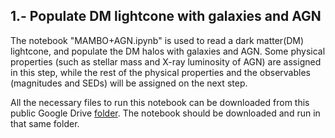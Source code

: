 ## 1.- Populate DM lightcone with galaxies and AGN

The notebook "MAMBO+AGN.ipynb" is used to read a dark matter(DM) lightcone, and populate the DM halos with galaxies and AGN.
Some physical properties (such as stellar mass and X-ray luminosity of AGN) are assigned in this step, while the rest of the physical
properties and the observables (magnitudes and SEDs) will be assigned on the next step.


All the necessary files to run this notebook can be downloaded from this public Google Drive [folder](https://drive.google.com/drive/u/1/folders/1CQN3V1aWbMQ10iu5-OfnQ8P7JIpcPhtf). The notebook should be downloaded and run in that same folder.
